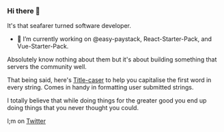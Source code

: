 ### Hi there 👋

It's that seafarer turned software developer.

- 🔭 I’m currently working on @easy-paystack, React-Starter-Pack, and Vue-Starter-Pack.

Absolutely know nothing about them but it's about building something that servers the community well.

That being said, here's [Title-caser](https://www.npmjs.com/package/title-caser) to help you capitalise the first word in every string.
Comes in handy in formatting user submitted strings.

I totally believe that while doing things for the greater good you end up doing things that you never thought you could.

I;m on [Twitter](twitter.com/elvis-onobo)
<!--
**elvis-onobo/elvis-onobo** is a ✨ _special_ ✨ repository because its `README.md` (this file) appears on your GitHub profile.

Here are some ideas to get you started:

- 🔭 I’m currently working on ...
- 🌱 I’m currently learning ...
- 👯 I’m looking to collaborate on ...
- 🤔 I’m looking for help with ...
- 💬 Ask me about ...
- 📫 How to reach me: ...
- 😄 Pronouns: ...
- ⚡ Fun fact: ...
-->
